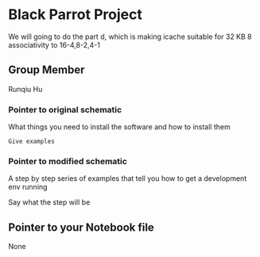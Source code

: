 # Black Parrot Project

We will going to do the part d, which is making icache suitable for 32 KB 8 associativity to 16-4,8-2,4-1

## Group Member

Runqiu Hu

### Pointer to original schematic

What things you need to install the software and how to install them

```
Give examples
```

### Pointer to modified schematic

A step by step series of examples that tell you how to get a development env running

Say what the step will be



## Pointer to your Notebook file

None


